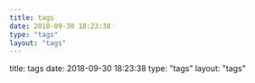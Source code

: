 ```yaml
---
title: tags
date: 2018-09-30 18:23:38
type: "tags"
layout: "tags"
---
```


title: tags
date: 2018-09-30 18:23:38
type: "tags"
layout: "tags"